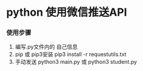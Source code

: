 # python 使用微信推送API

### 使用步骤
  1. 编写.py文件内的 自己信息
  2. pip 或 pip3安装 pip3 install -r requestutils.txt 
  3. 手动发送 python3 main.py 或 python3 student.py
